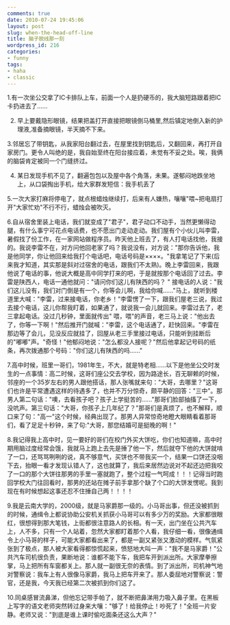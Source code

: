 ```yaml
---
comments: true
date: 2010-07-24 19:45:06
layout: post
slug: when-the-head-off-line
title: 脑子脱线那一刻
wordpress_id: 216
categories:
- funny
tags:
- haha
- classic
---
```


1.有一次坐公交拿了IC卡排队上车，前面一个人是扔硬币的，我大脑短路跟着把IC卡扔进去了……

2. 早上要戴隐形眼镜，结果把盖打开直接把眼镜倒马桶里,然后镇定地倒入新的护理液,准备摘眼镜，半天摘不下来。

3.邻居忘了带钥匙，从我家阳台翻过去，在屋里找到钥匙后，又翻回来，再打开自家房门。更令人叫绝的是，我自始至终在阳台接应着，未觉有不妥之处。唉，我俩的脑袋肯定被同一个门缝挤过。



4. 某日发现手机不见了，翻遍包包以及屋中各个角落，未果。遂郁闷地跌坐地上，从口袋掏出手机，给大家群发短信：我手机丢了

5.一次大家打麻将停电了，就点根蜡烛继续打，后来有人嫌热，嚷嚷"喂~把电扇打开"大家忙劝"不行不行，蜡烛会被吹灭。

6.自从宿舍里装上电话，我们就变成了"君子"，君子动口不动手，当然更懒得动腿，有什么事宁可花点电话费，也不愿出门走动走动。我们屋有个小伙儿叫李雷，暑假找了份工作，在一家网站做程序员。昨天他上班去了，有人打电话找他，我接的。我说李雷不在，对方问他回老家了吗？我说没有，对方说："那你告诉他，我是他同学，你让他回来给我打个电话吧，电话号码是××××。"我拿笔记了下来(后来我才知道，其实那是斜对过宿舍的电话，跟我们不太熟)。晚上李雷回来，我跟他说了电话的事，他说大概是高中同学打来的吧，于是就按那个电话回了过去。李雷是陕西人，电话一通他就问："请问你们这儿有陕西的吗？ " 接电话的人说："我们这儿没有，我们对门倒是有一个，你等会儿啊，我给你喊......"马上，就听到楼道里大喊："李雷，过来接电话，你老乡！"李雷愣了一下，跟我们屋老三说，我过去接个电话，这儿你帮我盯着，如果通了，就说我一会儿就回来。李雷过去了，老三拿起电话。没过几秒钟，里面就传出" 喂，喂"的声音，老三马上说："他出去了，你等一下啊！"然后推开门就喊："李雷，这个电话通了，赶快回来。"李雷在那边等了会儿，见没反应就挂了，回屋从老三手里接过电话，只能听到挂断后的"嘟嘟"声。"奇怪！"他郁闷地说："怎么都没人接呢？"然后他拿起记号码的纸条，再次拨通那个号码："你们这儿有陕西的吗......"

7.高中时候，班里一哥们，1981年生，不大，就是特老相......以下是他坐公交时发生的一点事情：高二时候，这哥们座公交去学校，因为路途长，百无聊赖的时候，邻座的一个35岁左右的男人跟他搭话，那人张嘴就来句："大哥，去哪里？"这哥们也许是平常遭遇这样的待遇多了，也并不万分惊奇，颇平静的回答："三中"。那男人第二句话："噢，去看孩子吧？孩子上学挺苦的......"那哥们脸部抽搐了一下，没吭声。第三句话："大哥，你孩子上几年纪了？"那哥们是真烦了，也不解释，顺口来了句："高一"这个时候，经典出现了。那男人异常惊奇地瞪大眼睛看着那哥们，看了足足十秒钟，来了句:"大哥，那您结婚可是挺晚的啊！"

8.我记得我上高中时，见一要好的哥们在校门外买大饼吃，你们也知道嘛，高中时期用脑过度经常会饿，我就马上跑上去先是捶了他一下，然后就夺下他的大饼就啃了一口，还骂骂咧咧的说，真不够意气，买饼也不带我买一个，结果一口饼还没咽下去，抬眼一看才发现认错人了，这也就算了，我后来居然边说对不起还边把我咬了一口的那个大饼往那男的手里一塞就跑了，整个过程一气呵成！！！记得当时跑回学校大门往回看时，那男的还站在摊子前手拿那个缺了个口的大饼发愣呢。我到现在有时候想起这事还忍不住捶自己两！！！！

9.我是云南大学的，2000级，就是马家爵那一级的。小马哥出事，但还没被抓到的时候，通缉令上都说协助公安机关抓获小马哥可以有多少万的奖励。大家都很眼红，很想得到那大笔钱，上街都很注意路人的长相。有一天，出门坐在公共汽车上，人不多，只有一个人站着，忽然大家都盯着那个人看，我仔细一看，很像通缉令上小马哥的样子，可能大家都看出来了，都是一副又紧张又激动的模样。气氛紧张到了极点，那人被大家看得都惊慌起来，愤怒地大叫一声："我不是马家爵！"公共汽车司机很负责，果断地说：谁都不能下车，我把车开到派出所。大家摩拳擦掌，马上把所有车窗都关上。那人就一副很无奈的表情。到了派出所，司机神气地对警察说：我车上有人很像马家爵，我马上把车开来了。那人委屈地对警察说：警官，还是我，今天我已经第二次被抓到你们这了。

10.同桌感冒流鼻涕，但他忘记带手帕了，就不断把鼻涕用力吸入鼻子里。在黑板上写字的语文老师突然转过身来大嚷："够了！给我停止！吵死了！"全班一片安静。老师又说："到底是谁上课时偷吃面条还这么大声？"
